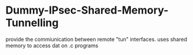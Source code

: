 # Dummy-IPsec-Shared-Memory-Tunnelling
provide the commiunication  between remote "tun" interfaces. uses shared memory to access dat on .c programs
